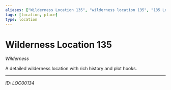 ```yaml
---
aliases: ["Wilderness Location 135", "wilderness location 135", "135 Location Wilderness"]
tags: [location, place]
type: location
---
```


# Wilderness Location 135

*Wilderness*

A detailed wilderness location with rich history and plot hooks.

---
*ID: LOC00134*